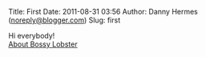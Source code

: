 Title: First
Date: 2011-08-31 03:56
Author: Danny Hermes (noreply@blogger.com)
Slug: first

Hi everybody!  
[About Bossy Lobster](https://profiles.google.com/114760865724135687241)
